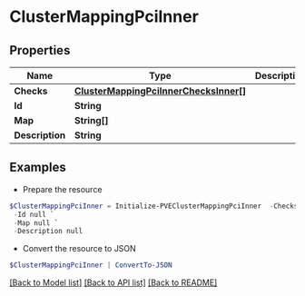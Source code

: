 # ClusterMappingPciInner
## Properties

Name | Type | Description | Notes
------------ | ------------- | ------------- | -------------
**Checks** | [**ClusterMappingPciInnerChecksInner[]**](ClusterMappingPciInnerChecksInner.md) |  | [optional] 
**Id** | **String** |  | [optional] 
**Map** | **String[]** |  | [optional] 
**Description** | **String** |  | [optional] 

## Examples

- Prepare the resource
```powershell
$ClusterMappingPciInner = Initialize-PVEClusterMappingPciInner  -Checks null `
 -Id null `
 -Map null `
 -Description null
```

- Convert the resource to JSON
```powershell
$ClusterMappingPciInner | ConvertTo-JSON
```

[[Back to Model list]](../README.md#documentation-for-models) [[Back to API list]](../README.md#documentation-for-api-endpoints) [[Back to README]](../README.md)

